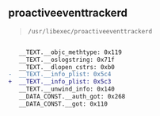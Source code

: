 ## proactiveeventtrackerd

> `/usr/libexec/proactiveeventtrackerd`

```diff

   __TEXT.__objc_methtype: 0x119
   __TEXT.__oslogstring: 0x71f
   __TEXT.__dlopen_cstrs: 0xb0
-  __TEXT.__info_plist: 0x5c4
+  __TEXT.__info_plist: 0x5c3
   __TEXT.__unwind_info: 0x140
   __DATA_CONST.__auth_got: 0x268
   __DATA_CONST.__got: 0x110

```
